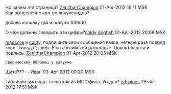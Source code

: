 Но зачем эта страница?
[ZenitharChampion](User:ZenitharChampion "wikilink") 01-Apr-2012 19:11
MSK  
Как вычесленно кол-во линуксоидов?  
  
добавь колонку qt4 и получи 100500

О чём должны говорить эти цифры?[coldy dogfish](User:coldy "wikilink")
01-Apr-2012 20:06 MSK

[madcore](User:madcore "wikilink") и [coldy](User:coldy "wikilink"),
подпишите свои сообщения выше, четыре раза подряд знак "Тильда",
шифт-Ё на английской раскладке. Появятся дата и подпись.
[ZenitharChampion](User:ZenitharChampion "wikilink") 01-Apr-2012 20:03
MSK

    Сферический ЛОРовец у вакууме

Щито??? -- [Иван](User:sphericalhorse "wikilink") 03-Apr-2012 00:20 MSK

Таблички выглядят точно как из МС Офиса. Угадал?
[cdshines](User:cdshines "wikilink") 29-Jul-2012 17:51 MSK
